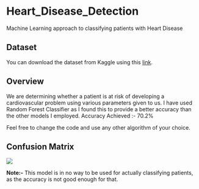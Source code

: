 # Heart_Disease_Detection
Machine Learning approach to classifying patients with Heart Disease

## Dataset 
You can download the dataset from Kaggle using this [link](https://www.kaggle.com/sulianova/cardiovascular-disease-dataset/data).

## Overview

We are determining whether a patient is at risk of developing a cardiovascular problem using various parameters given to us.
I have used Random Forest Classifier as I found this to provide a better accuracy than the other models I employed.
Accuracy Achieved :-    70.2%

Feel free to change the code and use any other algorithm of your choice.

## Confusion Matrix
![](conusion_matrix.png)


**Note:-** This model is in no way to be used for actually classifying patients, as the accuracy is not good enough for that.
